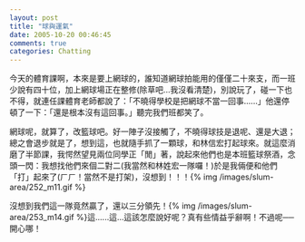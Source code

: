 ```yaml
---
layout: post
title: "球與運氣"
date: 2005-10-20 00:46:45
comments: true
categories: Chatting
---
```

<p>今天的體育課啊，本來是要上網球的，誰知道網球拍能用的僅僅二十來支，而一班少說有四十位，加上網球場正在整修(除草吧...我沒看清楚)，別說玩了，碰一下也不得，就連任課體育老師都說了：「不曉得學校是把網球不當一回事......」他還停頓了一下：「還是根本沒有這回事。」聽完我們班都笑了。</p><p>網球呢，就算了，改籃球吧。好一陣子沒接觸了，不曉得球技是退呢、還是大退；總之會退步就是了，想到這，也就隨手抓了一顆球，和林信宏打起球來。就這麼消磨了半節課，我愕然望見兩位同學正「閒」著，說起來他們也是本班籃球祭酒，念頭一閃：我想找他們來個二對二(我當然和林姓宏一隊囉！)於是我倆便和他們「打」起來了(ㄏㄏ！當然不是打架)，沒想到！！！{% img /images/slum-area/252_m11.gif %}</p><p>沒想到我們這一隊竟然贏了，還以三分領先！{% img /images/slum-area/253_m14.gif %}這......這...這該怎麼說好呢？真有些情益乎辭啊！不過呢──開心哪！</p>
